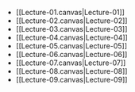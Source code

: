 * [[Lecture-01.canvas|Lecture-01]]
* [[Lecture-02.canvas|Lecture-02]]
* [[Lecture-03.canvas|Lecture-03]]
* [[Lecture-04.canvas|Lecture-04]]
* [[Lecture-05.canvas|Lecture-05]]
* [[Lecture-06.canvas|Lecture-06]]
* [[Lecture-07.canvas|Lecture-07]]
* [[Lecture-08.canvas|Lecture-08]]
* [[Lecture-09.canvas|Lecture-09]]